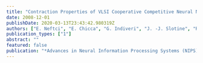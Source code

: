 ```yaml
---
title: "Contraction Properties of VLSI Cooperative Competitive Neural Networks of Spiking Neurons"
date: 2008-12-01
publishDate: 2020-03-13T23:43:42.980319Z
authors: ["E. Neftci", "E. Chicca", "G. Indiveri", "J. -J. Slotine", "R. J. Douglas"]
publication_types: ["1"]
abstract: ""
featured: false
publication: "*Advances in Neural Information Processing Systems (NIPS)*"
---
```


